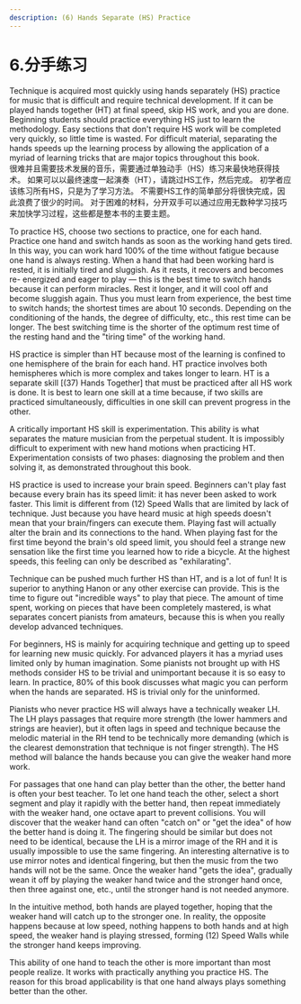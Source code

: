```yaml
---
description: (6) Hands Separate (HS) Practice
---
```


# 6.分手练习

Technique is acquired most quickly using hands separately \(HS\) practice for music that is difficult and require technical development. If it can be played hands together \(HT\) at final speed, skip HS work, and you are done. Beginning students should practice everything HS just to learn the methodology. Easy sections that don't require HS work will be completed very quickly, so little time is wasted. For difficult material, separating the hands speeds up the learning process by allowing the application of a myriad of learning tricks that are major topics throughout this book.  
很难并且需要技术发展的音乐，需要通过单独动手（HS）练习来最快地获得技术。 如果可以以最终速度一起演奏（HT），请跳过HS工作，然后完成。 初学者应该练习所有HS，只是为了学习方法。 不需要HS工作的简单部分将很快完成，因此浪费了很少的时间。 对于困难的材料，分开双手可以通过应用无数种学习技巧来加快学习过程，这些都是整本书的主要主题。

To practice HS, choose two sections to practice, one for each hand. Practice one hand and switch hands as soon as the working hand gets tired. In this way, you can work hard 100% of the time without fatigue because one hand is always resting. When a hand that had been working hard is rested, it is initially tired and sluggish. As it rests, it recovers and becomes re- energized and eager to play — this is the best time to switch hands because it can perform miracles. Rest it longer, and it will cool off and become sluggish again. Thus you must learn from experience, the best time to switch hands; the shortest times are about 10 seconds. Depending on the conditioning of the hands, the degree of difficulty, etc., this rest time can be longer. The best switching time is the shorter of the optimum rest time of the resting hand and the "tiring time" of the working hand.

HS practice is simpler than HT because most of the learning is confined to one hemisphere of the brain for each hand. HT practice involves both hemispheres which is more complex and takes longer to learn. HT is a separate skill \[\(37\) Hands Together\] that must be practiced after all HS work is done. It is best to learn one skill at a time because, if two skills are practiced simultaneously, difficulties in one skill can prevent progress in the other.

A critically important HS skill is experimentation. This ability is what separates the mature musician from the perpetual student. It is impossibly difficult to experiment with new hand motions when practicing HT. Experimentation consists of two phases: diagnosing the problem and then solving it, as demonstrated throughout this book.

HS practice is used to increase your brain speed. Beginners can't play fast because every brain has its speed limit: it has never been asked to work faster. This limit is different from \(12\) Speed Walls that are limited by lack of technique. Just because you have heard music at high speeds doesn't mean that your brain/fingers can execute them. Playing fast will actually alter the brain and its connections to the hand. When playing fast for the first time beyond the brain's old speed limit, you should feel a strange new sensation like the first time you learned how to ride a bicycle. At the highest speeds, this feeling can only be described as "exhilarating".

Technique can be pushed much further HS than HT, and is a lot of fun! It is superior to anything Hanon or any other exercise can provide. This is the time to figure out "incredible ways" to play that piece. The amount of time spent, working on pieces that have been completely mastered, is what separates concert pianists from amateurs, because this is when you really develop advanced techniques.

For beginners, HS is mainly for acquiring technique and getting up to speed for learning new music quickly. For advanced players it has a myriad uses limited only by human imagination. Some pianists not brought up with HS methods consider HS to be trivial and unimportant because it is so easy to learn. In practice, 80% of this book discusses what magic you can perform when the hands are separated. HS is trivial only for the uninformed.

Pianists who never practice HS will always have a technically weaker LH. The LH plays passages that require more strength \(the lower hammers and strings are heavier\), but it often lags in speed and technique because the melodic material in the RH tend to be technically more demanding \(which is the clearest demonstration that technique is not finger strength\). The HS method will balance the hands because you can give the weaker hand more work.

For passages that one hand can play better than the other, the better hand is often your best teacher. To let one hand teach the other, select a short segment and play it rapidly with the better hand, then repeat immediately with the weaker hand, one octave apart to prevent collisions. You will discover that the weaker hand can often "catch on" or "get the idea" of how the better hand is doing it. The fingering should be similar but does not need to be identical, because the LH is a mirror image of the RH and it is usually impossible to use the same fingering. An interesting alternative is to use mirror notes and identical fingering, but then the music from the two hands will not be the same. Once the weaker hand "gets the idea", gradually wean it off by playing the weaker hand twice and the stronger hand once, then three against one, etc., until the stronger hand is not needed anymore.

In the intuitive method, both hands are played together, hoping that the weaker hand will catch up to the stronger one. In reality, the opposite happens because at low speed, nothing happens to both hands and at high speed, the weaker hand is playing stressed, forming \(12\) Speed Walls while the stronger hand keeps improving.

This ability of one hand to teach the other is more important than most people realize. It works with practically anything you practice HS. The reason for this broad applicability is that one hand always plays something better than the other.

